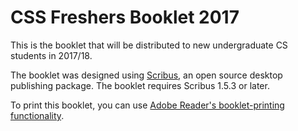 # CSS Freshers Booklet 2017

This is the booklet that will be distributed to new undergraduate CS students in 2017/18.

The booklet was designed using [Scribus](https://www.scribus.net/), an open source desktop publishing package. The booklet requires Scribus 1.5.3 or later.

To print this booklet, you can use [Adobe Reader's booklet-printing functionality](https://helpx.adobe.com/acrobat/kb/print-booklets-acrobat-reader.html).